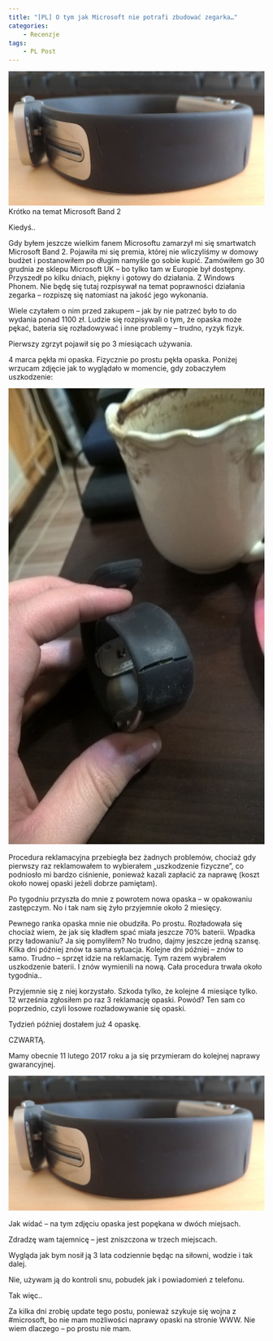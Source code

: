 ```yaml
---
title: "[PL] O tym jak Microsoft nie potrafi zbudować zegarka…"
categories:
    - Recenzje
tags:
    - PL Post
---
```

![[PL] O tym jak Microsoft nie potrafi zbudować zegarka…](/assets/images/posts/o-tym-jak-microsoft-nie-potrafi-zbudowac-zegarka/top.jpg)Krótko na temat Microsoft Band 2

Kiedyś..

Gdy byłem jeszcze wielkim fanem Microsoftu zamarzył mi się smartwatch Microsoft Band 2. Pojawiła mi się premia, której nie wliczyliśmy w domowy budżet i postanowiłem po długim namyśle go sobie kupić. Zamówiłem go 30 grudnia ze sklepu Microsoft UK – bo tylko tam w Europie był dostępny. Przyszedł po kilku dniach, piękny i gotowy do działania. Z Windows Phonem. Nie będę się tutaj rozpisywał na temat poprawności działania zegarka – rozpiszę się natomiast na jakość jego wykonania.

Wiele czytałem o nim przed zakupem – jak by nie patrzeć było to do wydania ponad 1100 zł. Ludzie się rozpisywali o tym, że opaska może pękać, bateria się rozładowywać i inne problemy – trudno, ryzyk fizyk.

Pierwszy zgrzyt pojawił się po 3 miesiącach używania.

4 marca pękła mi opaska. Fizycznie po prostu pękła opaska. Poniżej wrzucam zdjęcie jak to wyglądało w momencie, gdy zobaczyłem uszkodzenie:

![[PL] O tym jak Microsoft nie potrafi zbudować zegarka…](/assets/images/posts/o-tym-jak-microsoft-nie-potrafi-zbudowac-zegarka/01.jpg)

Procedura reklamacyjna przebiegła bez żadnych problemów, chociaż gdy pierwszy raz reklamowałem to wybierałem „uszkodzenie fizyczne”, co podniosło mi bardzo ciśnienie, ponieważ kazali zapłacić za naprawę (koszt około nowej opaski jeżeli dobrze pamiętam).

Po tygodniu przyszła do mnie z powrotem nowa opaska – w opakowaniu zastępczym. No i tak nam się żyło przyjemnie około 2 miesięcy.

Pewnego ranka opaska mnie nie obudziła. Po prostu. Rozładowała się chociaż wiem, że jak się kładłem spać miała jeszcze 70% baterii.  Wpadka przy ładowaniu? Ja się pomyliłem? No trudno, dajmy jeszcze jedną szansę. Kilka dni później znów ta sama sytuacja. Kolejne dni później – znów to samo. Trudno – sprzęt idzie na reklamację. Tym razem wybrałem uszkodzenie baterii. I znów wymienili na nową. Cała procedura trwała około tygodnia..

Przyjemnie się z niej korzystało. Szkoda tylko, że kolejne 4 miesiące tylko. 12 września zgłosiłem po raz 3 reklamację opaski. Powód? Ten sam co poprzednio, czyli losowe rozładowywanie się opaski.

Tydzień później dostałem już 4 opaskę.

CZWARTĄ.

Mamy obecnie 11 lutego 2017 roku a ja się przymieram do kolejnej naprawy gwarancyjnej.

![[PL] O tym jak Microsoft nie potrafi zbudować zegarka…](/assets/images/posts/o-tym-jak-microsoft-nie-potrafi-zbudowac-zegarka/02.jpg)

Jak widać – na tym zdjęciu opaska jest popękana w dwóch miejsach.

Zdradzę wam tajemnicę – jest zniszczona w trzech miejscach.

Wygląda jak bym nosił ją 3 lata codziennie będąc na siłowni, wodzie i tak dalej.

Nie, używam ją do kontroli snu, pobudek jak i powiadomień z telefonu.

Tak więc..

Za kilka dni zrobię update tego postu, ponieważ szykuje się wojna z #microsoft, bo nie mam możliwości naprawy opaski na stronie WWW. Nie wiem dlaczego – po prostu nie mam.
